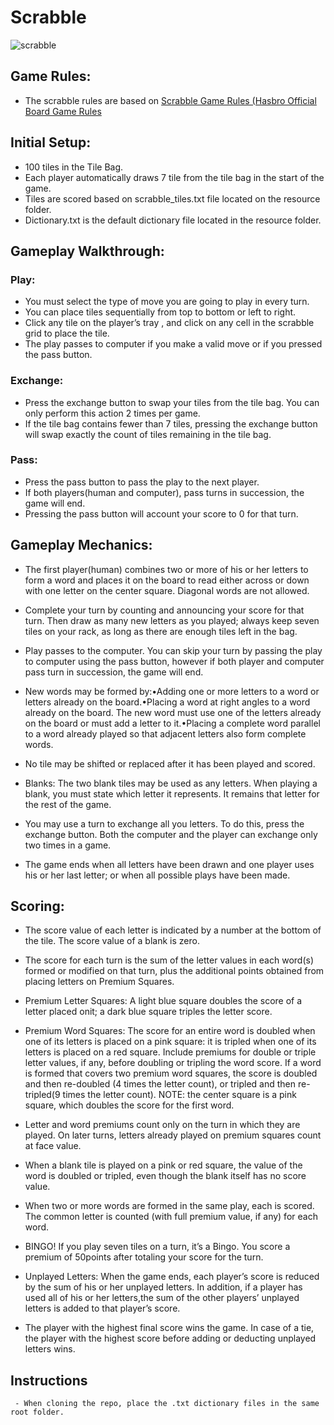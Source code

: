 # Scrabble

![scrabble](https://user-images.githubusercontent.com/55064602/147198918-f5b7858b-2c2e-4edb-85ca-e4f25f86a859.png)

## Game Rules:
* The scrabble rules are based on [Scrabble Game Rules (Hasbro Official Board Game Rules](https://scrabble.hasbro.com/en-us/rules)

## Initial Setup:
   - 100 tiles in the Tile Bag.
   - Each player automatically draws 7 tile from the tile bag in the start of the game.
   - Tiles are scored based on scrabble_tiles.txt file located on the resource folder.
   - Dictionary.txt is the default dictionary file located in the resource folder.
    
## Gameplay Walkthrough:
### Play:
   - You must select the type of move you are going to play in every turn.
   - You can place tiles sequentially from top to bottom or left to right.
   - Click any tile on the player’s tray , and click on any cell in the scrabble grid to place the tile.
   - The play passes to computer if you make a valid move or if you pressed the pass button.
     
### Exchange:
   - Press the exchange button to swap your tiles from the tile bag. You can only perform this action 2 times per game.
   - If the tile bag contains fewer than 7 tiles, pressing the exchange button will swap exactly the count of tiles remaining in the tile bag.
   
### Pass:
   - Press the pass button to pass the play to the next player.
   - If both players(human and computer), pass turns in succession, the game will end.
   - Pressing the pass button will account your score to 0 for that turn.

## Gameplay Mechanics:
   - The first player(human) combines two or more of his or her letters to form a word and places it on the board to read either across or down with one       letter on the center square. Diagonal words are not allowed.

   - Complete your turn by counting and announcing your score for that turn. Then draw as many new letters as you played; always keep seven tiles on your rack, as long as there are enough tiles left in the bag.

   - Play passes to the computer. You can skip your turn by passing the play to computer using the pass button, however if both player and computer pass turn in succession, the game will end.

   - New words may be formed by:•Adding one or more letters to a word or letters already on the board.•Placing a word at right angles to a word already on the board. The new word must use one of the letters already on the board or must add a letter to it.•Placing a complete word parallel to a word already played so that adjacent letters also form complete words.

   - No tile may be shifted or replaced after it has been played and scored.

   - Blanks: The two blank tiles may be used as any letters. When playing a blank, you must state which letter it represents. It remains that letter for the rest of the game.

   - You may use a turn to exchange all you letters. To do this, press the exchange button. Both the computer and the player can exchange only two times in a game.

   - The game ends when all letters have been drawn and one player uses his or her last letter; or when all possible plays have been made.

## Scoring:

   - The score value of each letter is indicated by a number at the bottom of the tile. The score value of a blank is zero.

   - The score for each turn is the sum of the letter values in each word(s) formed or modified on that turn, plus the additional points obtained from placing letters on Premium Squares.

   - Premium Letter Squares: A light blue square doubles the score of a letter placed onit; a dark blue square triples the letter score.

   - Premium Word Squares: The score for an entire word is doubled when one of its letters is placed on a pink square: it is tripled when one of its letters is placed on a red square. Include premiums for double or triple letter values, if any, before doubling or tripling the word score. If a word is formed that covers two premium word squares, the score is doubled and then re-doubled (4 times the letter count), or tripled and then re-tripled(9 times the letter count). NOTE: the center square is a pink square, which doubles the score for the first word.

   - Letter and word premiums count only on the turn in which they are played. On later turns, letters already played on premium squares count at face value.

   - When a blank tile is played on a pink or red square, the value of the word is doubled or tripled, even though the blank itself has no score value.

   - When two or more words are formed in the same play, each is scored. The common letter is counted (with full premium value, if any) for each word.

   - BINGO! If you play seven tiles on a turn, it’s a Bingo. You score a premium of 50points after totaling your score for the turn.
   
   - Unplayed Letters: When the game ends, each player’s score is reduced by the sum of his or her unplayed letters. In addition, if a player has used all of his or her letters,the sum of the other players’ unplayed letters is added to that player’s score.
    
   - The player with the highest final score wins the game. In case of a tie, the player with the highest score before adding or deducting unplayed letters wins.

## Instructions
     - When cloning the repo, place the .txt dictionary files in the same root folder.

